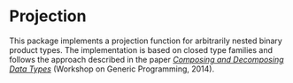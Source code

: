 Projection
==========

This package implements a projection function for arbitrarily nested
binary product types. The implementation is based on closed type
families and follows the approach described in the paper
[*Composing and Decomposing Data Types*](http://dx.doi.org/10.1145/2633628.2633635)
(Workshop on Generic Programming, 2014).
